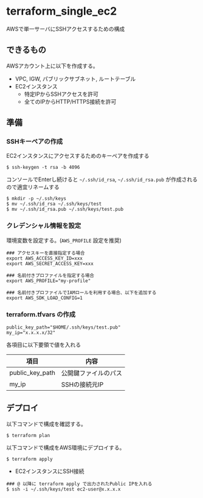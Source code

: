 # terraform_single_ec2

AWSで単一サーバにSSHアクセスするための構成

## できるもの

AWSアカウント上に以下を作成する。

- VPC, IGW, パブリックサブネット, ルートテーブル
- EC2インスタンス
    - 特定IPからSSHアクセスを許可
    - 全てのIPからHTTP/HTTPS接続を許可

## 準備


### SSHキーペアの作成

EC2インスタンスにアクセスするためのキーペアを作成する

```
$ ssh-keygen -t rsa -b 4096
```

コンソールでEnterし続けると `~/.ssh/id_rsa`, `~/.ssh/id_rsa.pub` が作成されるので適宜リネームする

```
$ mkdir -p ~/.ssh/keys
$ mv ~/.ssh/id_rsa ~/.ssh/keys/test
$ mv ~/.ssh/id_rsa.pub ~/.ssh/keys/test.pub
```

### クレデンシャル情報を設定

環境変数を設定する。(`AWS_PROFILE` 設定を推奨)

```
### アクセスキーを直接指定する場合 
export AWS_ACCESS_KEY_ID=xxx
export AWS_SECRET_ACCESS_KEY=xxx

### 名前付きプロファイルを指定する場合
export AWS_PROFILE="my-profile"

### 名前付きプロファイルでIAMロールを利用する場合、以下を追加する
export AWS_SDK_LOAD_CONFIG=1
```

### terraform.tfvars の作成

```
public_key_path="$HOME/.ssh/keys/test.pub"
my_ip="x.x.x.x/32"
```

各項目に以下要領で値を入れる

| 項目 | 内容 |
|  ------ | ------ |
|  public_key_path | 公開鍵ファイルのパス |
|  my_ip | SSHの接続元IP |

## デプロイ

以下コマンドで構成を確認する。

```
$ terraform plan
```

以下コマンドで構成をAWS環境にデプロイする。

```
$ terraform apply
```

- EC2インスタンスにSSH接続

```
### @ 以降に terraform apply で出力されたPublic IPを入れる
$ ssh -i ~/.ssh/keys/test ec2-user@x.x.x.x
```
